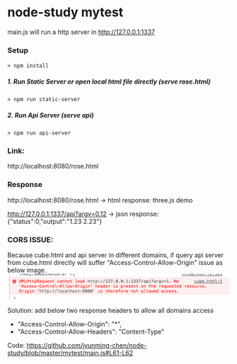 # node-study mytest

main.js will run a http server in http://127.0.0.1:1337


### Setup
```
> npm install
```

##### 1. Run Static Server or open local html file directly (serve rose.html)
```
> npm run static-server
```

##### 2. Run Api Server (serve api)
```
> npm run api-server
```

### Link: 

http://localhost:8080/rose.html

### Response

http://localhost:8080/rose.html -> html response: three.js demo

http://127.0.0.1:1337/api?argv=0.12 -> json response: {"status":0,"output":"1.23 2.23"}


### CORS ISSUE:
Because cube.html and api server in different domains, if query api server from cube.html directly will suffer "Access-Control-Allow-Origin" issue as below image.
![issue](cors.png)

Solution: add below two response headers to allow all domains access
 - "Access-Control-Allow-Origin": "*",
 - "Access-Control-Allow-Headers": "Content-Type"

 Code:  https://github.com/jyunming-chen/node-study/blob/master/mytest/main.js#L61-L62
